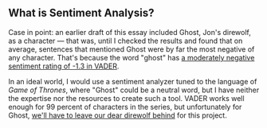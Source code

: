 ## What is Sentiment Analysis?

<aside>

Case in point: an earlier draft of this essay included Ghost, Jon's direwolf, as a character &mdash; that was, until I checked the results and found that on average, sentences that mentioned Ghost were by far the most negative of any character. That's because the word "ghost" has [a moderately negative sentiment rating of -1.3 in VADER](https://github.com/cjhutto/vaderSentiment/blob/b045da3c5a29ed130777a16dc78588f53da54a05/vaderSentiment/vader_lexicon.txt#L3254).

In an ideal world, I would use a sentiment analyzer tuned to the language of <cite>Game of Thrones</cite>, where "Ghost" could be a neutral word, but I have neither the expertise nor the resources to create such a tool. VADER works well enough for 99 percent of characters in the series, but unfortunately for Ghost, [we'll have to leave our dear direwolf behind](https://youtu.be/8JFwkRcpukk?t=173) for this project.

</aside>
